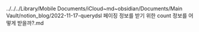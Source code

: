 ../../../Library/Mobile Documents/iCloud~md~obsidian/Documents/Main Vault/notion_blog/2022-11-17-querydsl 페이징 정보를 받기 위한 count 정보를 어떻게 받을까?.md